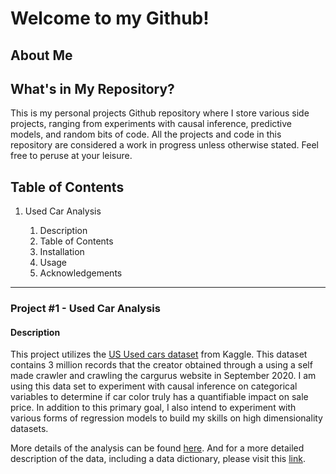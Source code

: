 <!--
**adwinston/adwinston** is a ✨ _special_ ✨ repository because its `README.md` (this file) appears on your GitHub profile.

Here are some ideas to get you started:

- 🔭 I’m currently working on ...
- 🌱 I’m currently learning ...
- 👯 I’m looking to collaborate on ...
- 🤔 I’m looking for help with ...
- 💬 Ask me about ...
- 📫 How to reach me: ...
- 😄 Pronouns: ...
- ⚡ Fun fact: ...
-->
<div>

# Welcome to my Github!

<div>
   
## About Me
   
</div>

## What's in My Repository?

This is my personal projects Github repository where I store various side projects,
ranging from experiments with causal inference, predictive models, and random
bits of code. All the projects and code in this repository are considered a work
in progress unless otherwise stated. Feel free to peruse at your leisure.

## Table of Contents

1. Used Car Analysis

   1. Description
   2. Table of Contents
   3. Installation
   4. Usage
   5. Acknowledgements

</div>

<div>

---

### Project #1 - Used Car Analysis

#### Description

This project utilizes the [US Used cars dataset](https://www.kaggle.com/datasets/ananaymital/us-used-cars-dataset) from Kaggle. This dataset contains 3 million
records that the creator obtained through a using a self made crawler and
crawling the cargurus website in September 2020. I am using this data set to
experiment with causal inference on categorical variables to determine if car
color truly has a quantifiable impact on sale price. In addition to this primary
goal, I also intend to experiment with various forms of regression models to
build my skills on high dimensionality datasets.

More details of the analysis can be found [here](https://github.com/adwinston/used_car_analysis). And for a more detailed description of the data, including a
data dictionary, please visit this [link](https://www.kaggle.com/datasets/ananaymital/us-used-cars-dataset).

</div>

